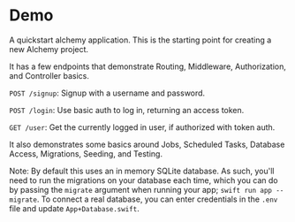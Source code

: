 # Demo

A quickstart alchemy application. This is the starting point for creating a new Alchemy project.

It has a few endpoints that demonstrate Routing, Middleware, Authorization, and Controller basics.

`POST /signup`: Signup with a username and password.

`POST /login`: Use basic auth to log in, returning an access token.

`GET /user`: Get the currently logged in user, if authorized with token auth.

It also demonstrates some basics around Jobs, Scheduled Tasks, Database Access, Migrations, Seeding, and Testing.

Note: By default this uses an in memory SQLite database. As such, you'll need to run the migrations on your database each time, which you can do by passing the `migrate` argument when running your app; `swift run app --migrate`. To connect a real database, you can enter credentials in the `.env` file and update `App+Database.swift`.
